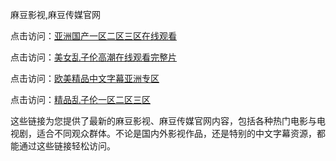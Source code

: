 麻豆影视,麻豆传媒官网

点击访问：<a href="https://heiliaowt0d7p.pages.dev">亚洲国产一区二区三区在线观看</a>

点击访问：<a href="https://heiliaoga6s9v.pages.dev">美女乱子伦高潮在线观看完整片</a>

点击访问：<a href="https://heiliaoow5kzm.pages.dev">欧美精品中文字幕亚洲专区</a>

点击访问：<a href="https://heiliao2dmwwy.pages.dev">精品乱子伦一区二区三区</a>

这些链接为您提供了最新的麻豆影视、麻豆传媒官网内容，包括各种热门电影与电视剧，适合不同观众群体。不论是国内外影视作品，还是特别的中文字幕资源，都能通过这些链接轻松访问。

<span style="display:none;">[Canonical link](https://github.com/thuoc20250709/thuoc2 ）</span>
